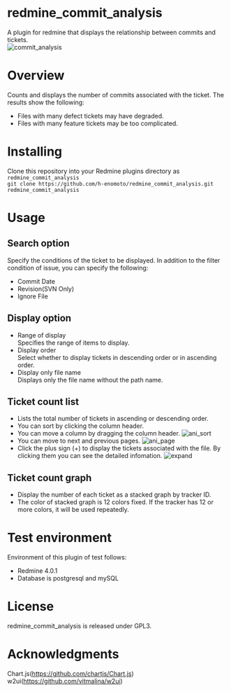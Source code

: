 # redmine_commit_analysis
A plugin for redmine that displays the relationship between commits and tickets.  
![commit_analysis](https://user-images.githubusercontent.com/28261510/89632376-0d41a780-d8dd-11ea-8d35-bdb971b43598.png)
# Overview
Counts and displays the number of commits associated with the ticket.
The results show the following:
- Files with many defect tickets may have degraded.
- Files with many feature tickets may be too complicated.
# Installing
Clone this repository into your Redmine plugins directory as `redmine_commit_analysis`  
```git clone https://github.com/h-enomoto/redmine_commit_analysis.git redmine_commit_analysis```
# Usage
## Search option
Specify the conditions of the ticket to be displayed.
In addition to the filter condition of issue, you can specify the following:
- Commit Date
- Revision(SVN Only)
- Ignore File
## Display option
- Range of display  
Specifies the range of items to display.
- Display order  
Select whether to display tickets in descending order or in ascending order.
- Display only file name  
Displays only the file name without the path name.
## Ticket count list
- Lists the total number of tickets in ascending or descending order.
- You can sort by clicking the column header.
- You can move a column by dragging the column header.
![ani_sort](https://user-images.githubusercontent.com/28261510/89632530-509c1600-d8dd-11ea-8e87-a93924fd32dc.gif)
- You can move to next and previous pages.
![ani_page](https://user-images.githubusercontent.com/28261510/89632749-aec8f900-d8dd-11ea-8cfb-133f22cbbb50.gif)
- Click the plus sign (+) to display the tickets associated with the file. By clicking them you can see the detailed infomation.
![expand](https://user-images.githubusercontent.com/28261510/55775465-5d83dc00-5ad4-11e9-9c5d-a31f8c80528b.png)
## Ticket count graph
- Display the number of each ticket as a stacked graph by tracker ID.
- The color of stacked graph is 12 colors fixed. If the tracker has 12 or more colors, it will be used repeatedly.
# Test environment
Environment of this plugin of test follows:
- Redmine 4.0.1
- Database is postgresql and mySQL
# License
redmine_commit_analysis is released under GPL3.
# Acknowledgments
Chart.js(https://github.com/chartjs/Chart.js)  
w2ui(https://github.com/vitmalina/w2ui)
